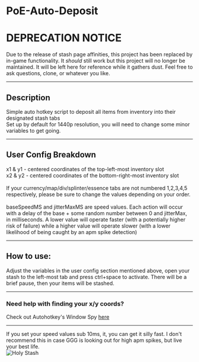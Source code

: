 # PoE-Auto-Deposit

# DEPRECATION NOTICE
Due to the release of stash page affinities, this project has been replaced by in-game functionality. It _should_ still work but this project will no longer be maintained. It will be left here for reference while it gathers dust. Feel free to ask questions, clone, or whatever you like.

---

## Description
Simple auto hotkey script to deposit all items from inventory into their designated stash tabs <br>
Set up by default for 1440p resolution, you will need to change some minor variables to get going.

---

## User Config Breakdown
x1 & y1 - centered coordinates of the top-left-most inventory slot<br>
x2 & y2 - centered coordinates of the bottom-right-most inventory slot<br><br>
If your currency/map/div/splinter/essence tabs are not numbered 1,2,3,4,5 respectively, please be sure to change the values depending on your order.<br><br>
baseSpeedMS and jitterMaxMS are speed values. Each action will occur with a delay of the base + some random number between 0 and jitterMax, in milliseconds. A lower value will operate faster (with a potentially higher risk of failure) while a higher value will operate slower (with a lower likelihood of being caught by an apm spike detection)

---

## How to use:
Adjust the variables in the user config section mentioned above, open your stash to the left-most tab and press ctrl+space to activate. There will be a brief pause, then your items will be stashed. 

---

### Need help with finding your x/y coords?
Check out Autohotkey's Window Spy [here](https://amourspirit.github.io/AutoHotkey-Snippit/WindowSpy.html)

---

If you set your speed values sub 10ms, it, you can get it silly fast. I don't recommend this in case GGG is looking out for high apm spikes, but live your best life.<br>
![Holy Stash](https://media.giphy.com/media/fqW0SLXiXBjI5s1ioy/giphy.gif)

